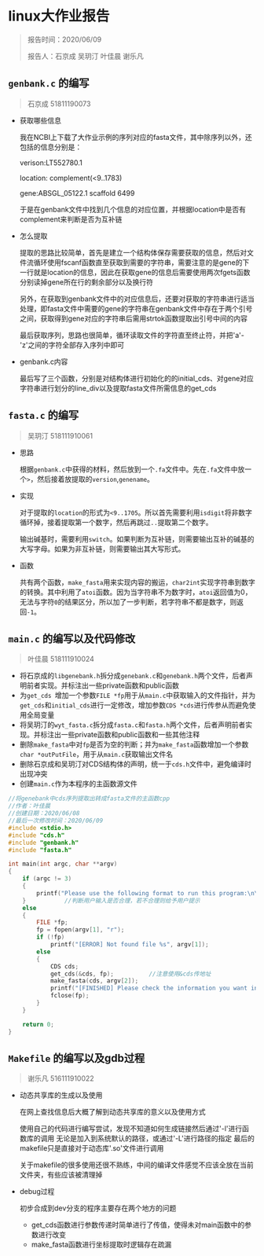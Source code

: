 # linux大作业报告

> 报告时间：2020/06/09
>
> 报告人：石京成 吴玥汀 叶佳晨 谢乐凡



## `genbank.c` 的编写

> 石京成 51811190073

- 获取哪些信息

  我在NCBI上下载了大作业示例的序列对应的fasta文件，其中除序列以外，还包括的信息分别是：

  verison:LT552780.1 

  location: complement(<9..1783)

  gene:ABSGL_05122.1 scaffold 6499

  于是在genbank文件中找到几个信息的对应位置，并根据location中是否有complement来判断是否为互补链

- 怎么提取

  提取的思路比较简单，首先是建立一个结构体保存需要获取的信息，然后对文件流循环使用fscanf函数直至获取到需要的字符串，需要注意的是gene的下一行就是location的信息，因此在获取gene的信息后需要使用两次fgets函数分别读掉gene所在行的剩余部分以及换行符

  另外，在获取到genbank文件中的对应信息后，还要对获取的字符串进行适当处理，即fasta文件中需要的gene的字符串在genbank文件中存在于两个引号之间，获取得到gene对应的字符串后需用strtok函数提取出引号中间的内容

  最后获取序列，思路也很简单，循环读取文件的字符直至终止符，并把'a'-'z'之间的字符全部存入序列中即可

- genbank.c内容

  最后写了三个函数，分别是对结构体进行初始化的的initial_cds、对gene对应字符串进行划分的line_div以及提取fasta文件所需信息的get_cds


## `fasta.c` 的编写

> 吴玥汀 518111910061

- 思路

  根据`genbank.c`中获得的材料，然后放到一个`.fa`文件中。先在`.fa`文件中放一个`>`，然后接着放提取的`version`,`genename`。

- 实现

  对于提取的`location`的形式为`<9..1705`。所以首先需要利用`isdigit`将非数字循环掉，接着提取第一个数字，然后再跳过`..`提取第二个数字。

  输出碱基时，需要利用`switch`。如果判断为互补链，则需要输出互补的碱基的大写字母。如果为非互补链，则需要输出其大写形式。

- 函数

  共有两个函数，`make_fasta`用来实现内容的搬运，`char2int`实现字符串到数字的转换。其中利用了`atoi`函数。因为当字符串不为数字时，`atoi`返回值为0，无法与字符`0`的结果区分，所以加了一步判断，若字符串不都是数字，则返回`-1`。


## `main.c` 的编写以及代码修改

> 叶佳晨 518111910024

- 将石京成的`libgenebank.h`拆分成`genebank.c`和`genebank.h`两个文件，后者声明前者实现。并标注出一些private函数和public函数
- 为`get_cds `增加一个参数`FILE *fp`用于从`main.c`中获取输入的文件指针，并为`get_cds`和`initial_cds`进行一定修改，增加参数`CDS *cds`进行传参从而避免使用全局变量
- 将吴玥汀的`wyt_fasta.c`拆分成`fasta.c`和`fasta.h`两个文件，后者声明前者实现。并标注出一些private函数和public函数和一些其他注释
- 删除`make_fasta`中对`fp`是否为空的判断；并为`make_fasta`函数增加一个参数`char *outPutFile`，用于从`main.c`获取输出文件名
- 删除石京成和吴玥汀对CDS结构体的声明，统一于`cds.h`文件中，避免编译时出现冲突
- 创建`main.c`作为本程序的主函数源文件

```c
//将genebank中cds序列提取出转成fasta文件的主函数cpp
//作者：叶佳晨
//创建日期：2020/06/08
//最后一次修改时间：2020/06/09
#include <stdio.h>
#include "cds.h"
#include "genbank.h"
#include "fasta.h"

int main(int argc, char **argv)
{
    if (argc != 3)
    {
        printf("Please use the following format to run this program:\n\tGenebank2Fasta <genebankfile you have> <fastafile you want>\n");
    }			//判断用户输入是否合理，若不合理则给予用户提示
    else
    {
        FILE *fp;
        fp = fopen(argv[1], "r");
        if (!fp)
            printf("[ERROR] Not found file %s", argv[1]);
        else
        {
            CDS cds;
            get_cds(&cds, fp);			//注意使用&cds传地址
            make_fasta(cds, argv[2]);
            printf("[FINISHED] Please check the information you want in file %s\n", argv[2]);
            fclose(fp);
        }
    }

    return 0;
}
```

## `Makefile` 的编写以及gdb过程

> 谢乐凡 516111910022

- 动态共享库的生成以及使用

  在网上查找信息后大概了解到动态共享库的意义以及使用方式

  使用自己的代码进行编写尝试，发现不知道如何生成链接然后通过'-l'进行函数库的调用
  无论是加入到系统默认的路径，或通过'-L'进行路径的指定
  最后的makefile只是直接对于动态库'.so'文件进行调用

  关于makefile的很多使用还很不熟练，中间的编译文件感觉不应该全放在当前文件夹，有些应该被清理掉

- debug过程

  初步合成到dev分支的程序主要存在两个地方的问题
  - get_cds函数进行参数传递时简单进行了传值，使得未对main函数中的参数进行改变
  - make_fasta函数进行坐标提取时逻辑存在疏漏


